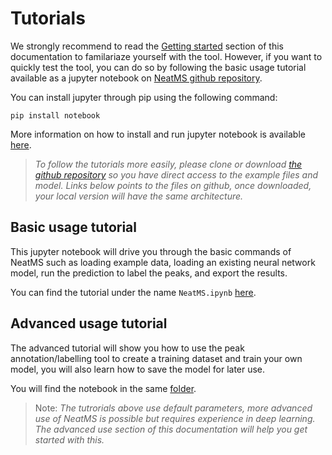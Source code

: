 # Tutorials

We strongly recommend to read the [Getting started](getting-started.md) section of this documentation to familariaze yourself with the tool. However, if you want to quickly test the tool, you can do so by following the basic usage tutorial available as a jupyter notebook on [NeatMS github repository](https://github.com/bihealth/NeatMS). 

You can install jupyter through pip using the following command:

```
pip install notebook
```

More information on how to install and run jupyter notebook is available [here](https://jupyter.org/install).

> *To follow the tutorials more easily, please clone or download [the github repository](https://github.com/bihealth/NeatMS) so you have direct access to the example files and model. Links below points to the files on github, once downloaded, your local version will have the same architecture.*

## Basic usage tutorial

This jupyter notebook will drive you through the basic commands of NeatMS such as loading example data, loading an existing neural network model, run the prediction to label the peaks, and export the results.

You can find the tutorial under the name `NeatMS.ipynb` [here](https://github.com/bihealth/NeatMS/tree/master/notebook/tutorial).

## Advanced usage tutorial

The advanced tutorial will show you how to use the peak annotation/labelling tool to create a training dataset and train your own model, you will also learn how to save the model for later use.

You will find the notebook in the same [folder](https://github.com/bihealth/NeatMS/tree/master/notebook/tutorial).

> Note: *The tutrorials above use default parameters, more advanced use of NeatMS is possible but requires experience in deep learning. The advanced use section of this documentation will help you get started with this.*